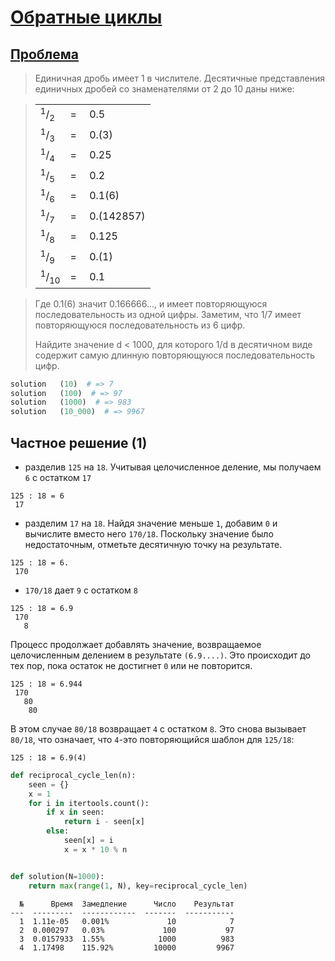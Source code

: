 # [Обратные циклы](TODO)

## [Проблема](https://euler.jakumo.org/problems/view/26.html)

> Единичная дробь имеет 1 в числителе. 
>Десятичные представления единичных дробей со знаменателями от 2 до 10 даны ниже:
>

<blockquote>
<table><tbody><tr><td><sup>1</sup>/<sub>2</sub></td><td>=&nbsp;</td><td>0.5</td>
</tr><tr><td><sup>1</sup>/<sub>3</sub></td><td>=&nbsp;</td><td>0.(3)</td>
</tr><tr><td><sup>1</sup>/<sub>4</sub></td><td>=&nbsp;</td><td>0.25</td>
</tr><tr><td><sup>1</sup>/<sub>5</sub></td><td>=&nbsp;</td><td>0.2</td>
</tr><tr><td><sup>1</sup>/<sub>6</sub></td><td>=&nbsp;</td><td>0.1(6)</td>
</tr><tr><td><sup>1</sup>/<sub>7</sub></td><td>=&nbsp;</td><td>0.(142857)</td>
</tr><tr><td><sup>1</sup>/<sub>8</sub></td><td>=&nbsp;</td><td>0.125</td>
</tr><tr><td><sup>1</sup>/<sub>9</sub></td><td>=&nbsp;</td><td>0.(1)</td>
</tr><tr><td><sup>1</sup>/<sub>10</sub></td><td>=&nbsp;</td><td>0.1</td>
</tr></tbody></table></blockquote>

>Где 0.1(6) значит 0.166666..., и имеет повторяющуюся последовательность из одной цифры. Заметим, что 1/7 имеет повторяющуюся последовательность из 6 цифр.
>
>Найдите значение d < 1000, для которого 1/d в десятичном виде содержит самую длинную повторяющуюся последовательность цифр.

``` python
solution   (10)  # => 7
solution   (100)  # => 97
solution   (1000)  # => 983
solution   (10_000)  # => 9967
```

## Частное решение (1)

- разделив `125` на `18`. Учитывая целочисленное деление, мы получаем `6` с остатком `17`
```code
125 : 18 = 6
 17
```
- разделим `17` на `18`. Найдя значение меньше `1`, добавим `0` и вычислите вместо него `170/18`.
 Поскольку значение было недостаточным, отметьте десятичную точку на результате.
```code
125 : 18 = 6.
 170
```
- `170/18` дает `9` с остатком `8`
```code
125 : 18 = 6.9
 170
   8
```
Процесс продолжает добавлять значение, возвращаемое целочисленным делением в результате `(6.9....)`.
Это происходит до тех пор, пока остаток не достигнет `0` или не повторится.

```code
125 : 18 = 6.944
 170
   80
    80
```
В этом случае `80/18` возвращает `4` с остатком `8`. Это снова вызывает `80/18`, что означает, что `4`-это повторяющийся шаблон для `125/18`:

```code
125 : 18 = 6.9(4)
```

```python
def reciprocal_cycle_len(n):
    seen = {}
    x = 1
    for i in itertools.count():
        if x in seen:
            return i - seen[x]
        else:
            seen[x] = i
            x = x * 10 % n


def solution(N=1000):
    return max(range(1, N), key=reciprocal_cycle_len)
```
```text
  №      Время  Замедление      Число    Результат
---  ---------  ------------  -------  -----------
  1  1.11e-05   0.001%             10            7
  2  0.000297   0.03%             100           97
  3  0.0157933  1.55%            1000          983
  4  1.17498    115.92%         10000         9967
```